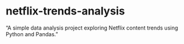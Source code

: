 # netflix-trends-analysis
“A simple data analysis project exploring Netflix content trends using Python and Pandas.”
